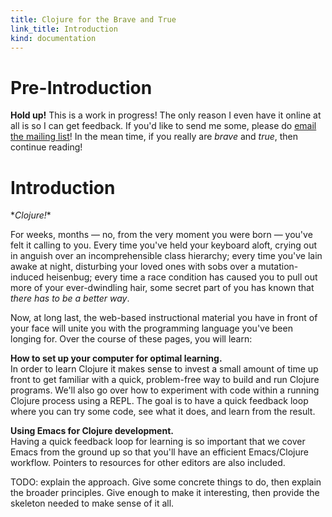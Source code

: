 ```yaml
--- 
title: Clojure for the Brave and True
link_title: Introduction
kind: documentation
---
```


# Pre-Introduction

**Hold up!** This is a work in progress! The only reason I even have
it online at all is so I can get feedback. If you'd like to send me
some, please do <a href="mailto:brave-clojure@googlegroups.com">email
the mailing list</a>! In the mean time, if you really are *brave* and
*true*, then continue reading!

# Introduction

\**Clojure!*\*

For weeks, months &mdash; no, from the very moment you were born
&mdash; you've felt it calling to you. Every time you've held your
keyboard aloft, crying out in anguish over an incomprehensible class
hierarchy; every time you've lain awake at night, disturbing your
loved ones with sobs over a mutation-induced heisenbug; every time a
race condition has caused you to pull out more of your ever-dwindling
hair, some secret part of you has known that *there has to be a better
way*.

Now, at long last, the web-based instructional material you have in
front of your face will unite you with the programming language you've
been longing for. Over the course of these pages, you will learn:

**How to set up your computer for optimal learning.**<br /> In order
to learn Clojure it makes sense to invest a small amount of time up
front to get familiar with a quick, problem-free way to build and run
Clojure programs. We'll also go over how to experiment with code
within a running Clojure process using a REPL. The goal is to have a
quick feedback loop where you can try some code, see what it does, and
learn from the result.

**Using Emacs for Clojure development.**<br /> Having a quick feedback
loop for learning is so important that we cover Emacs from the ground
up so that you'll have an efficient Emacs/Clojure workflow. Pointers
to resources for other editors are also included.

TODO: explain the approach. Give some concrete things to do, then
explain the broader principles. Give enough to make it interesting,
then provide the skeleton needed to make sense of it all.
